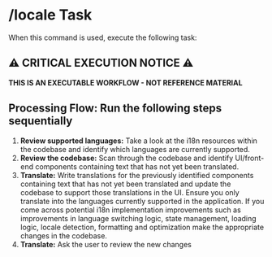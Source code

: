 # /locale Task

When this command is used, execute the following task:

## ⚠️ CRITICAL EXECUTION NOTICE ⚠️

**THIS IS AN EXECUTABLE WORKFLOW - NOT REFERENCE MATERIAL**

## Processing Flow: Run the following steps sequentially

1. **Review supported languages:** Take a look at the i18n resources within the codebase and identify which languages are currently supported.
2. **Review the codebase:** Scan through the codebase and identify UI/front-end components containing text that has not yet been translated. 
3. **Translate:** Write translations for the previously identified components containing text that has not yet been translated and update the codebase to support those translations in the UI. Ensure you only translate into the languages currently supported in the application. If you come across potential i18n implementation improvements such as improvements in language switching logic, state management, loading logic, locale detection, formatting and optimization make the appropriate changes in the codebase.
4. **Translate:** Ask the user to review the new changes